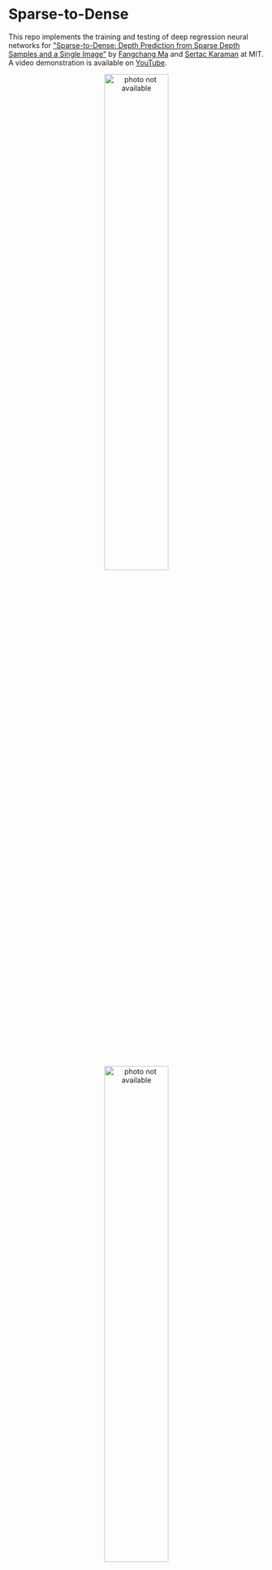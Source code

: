Sparse-to-Dense
============================

This repo implements the training and testing of deep regression neural networks for ["Sparse-to-Dense: Depth Prediction from Sparse Depth Samples and a Single Image"](https://arxiv.org/abs/1709.07492) by [Fangchang Ma](http://www.mit.edu/~fcma) and [Sertac Karaman](http://karaman.mit.edu/) at MIT. A video demonstration is available on [YouTube](https://youtu.be/vNIIT_M7x7Y).
<p align="center">
	<img src="http://www.mit.edu/~fcma/images/ICRA2018.png" alt="photo not available" width="50%" height="50%">
	<img src="https://j.gifs.com/Z4qDow.gif" alt="photo not available" height="50%">
</p>

## Contents
0. [Requirements](#requirements)
0. [Training](#training)
0. [Testing](#testing)
0. [Trained Models](#trained-models)
0. [Benchmark](#benchmark)
0. [Citation](#citation)


## Requirements
See the [installation instructions](INSTALL.md) for a step-by-step guide.
- Install [Torch](http://torch.ch/docs/getting-started.html) on a machine with CUDA GPU. 
- Install [cuDNN](https://developer.nvidia.com/cudnn)(v4 or above) and the Torch [cuDNN bindings](https://github.com/soumith/cudnn.torch/tree/R4)
- If you already have both Torch and cuDNN installed, update packages and install dependencies.
	```bash
	luarocks install nn
	luarocks install cunn
	luarocks install cudnn
	luarocks install optnet
	```
- Install the [HDF5](https://en.wikipedia.org/wiki/Hierarchical_Data_Format) format libraries. Files in our pre-processed datasets are in HDF5 formats.
	```bash
	sudo apt-get update
	sudo apt-get install -y libhdf5-serial-dev hdf5-tools
	git clone https://github.com/davek44/torch-hdf5.git
	cd torch-hdf5
	luarocks make
	```
- Download the preprocessed [NYU Depth V2](http://cs.nyu.edu/~silberman/datasets/nyu_depth_v2.html) and/or [KITTI](http://www.cvlibs.net/datasets/kitti/eval_odometry.php) datasets in HDF5 formats and place them under the `data` folder. The downloading process might take an hour or so. The NYU dataset requires 32G of storage space, and KITTI requires 81G.
	```bash
	cd data
	wget http://datasets.lids.mit.edu/sparse-to-dense/data/kitti.tar.gz
	tar -xvf kitti.tar.gz && rm -f kitti.tar.gz
	wget http://datasets.lids.mit.edu/sparse-to-dense/data/nyudepthv2.tar.gz 
	tar -xvf nyudepthv2.tar.gz && rm -f nyudepthv2.tar.gz 
	cd ..
	```
- Download the networks pretrained on ImageNet datasets. In particular, use [ResNet-50](https://d2j0dndfm35trm.cloudfront.net/resnet-50.t7) for the NYU Depth V2 dataset, and [ResNet-18](https://d2j0dndfm35trm.cloudfront.net/resnet-18.t7) for the KITTI dataset. Place them under the `pretrained` folder.
	```bash
	cd pretrained
	wget https://d2j0dndfm35trm.cloudfront.net/resnet-50.t7
	wget https://d2j0dndfm35trm.cloudfront.net/resnet-18.t7
	cd ..
	```
## Training
The training scripts come with several options, which can be listed with the `--help` flag.
```bash
th main.lua --help
```

To run the training, simply run main.lua. By default, the script runs the RGB-based prediction network on NYU-Depth-V2 with 1 GPU and 2 data-loader threads without using pretrained weights.
```bash
th main.lua 
```

To train networks with different datasets, input modalities, loss functions, and components, see the example below:
```bash
th main.lua -dataset kitti -inputType rgbd -nSample 100 -criterion l1 -encoderType conv -decoderType upproj -pretrain true
```

Training results will be saved under the `results` folder.

#### Model Options
| Parameter     | Options     						| Remarks 		|
| ------------- | ----------- 						| -----------	|
| datasets     	| nyudepthv2,  kitti 				| 				|
| inputType     | rgb, rgbd, d, g, gd 				| d:sparse depth only; g: grayscale |
| nSample     	| non-negative integer (0 for rgb and g) | |
| criterion     | l1, l2, berhu         			| |
| pretrain      | false, true           			| |
| rep           | linear, log, inverse  			| representation of input depth |
| encoderType   | conv, depthsep, channeldrop  		| depthsep: depthwise separable convolution | 
| decoderType   | upproj, upconv, deconv2, deconv3  | deconv_n: transposed convolution with kernel size n-by-n | 

Please refer to "Deeper depth prediction with fully convolutional residual networks" for more details on `upproj` and `upconv` decoder modules.

## Testing
To test the performance of a trained model, simply run main.lua with the `-testOnly true` option, along with other model options. For instance,
```bash
th main.lua -testOnly true -dataset kitti -inputType rgbd -nSample 100 -criterion l1 -encoderType conv -decoderType upproj -pretrain true
```

## Trained Models
Download our trained models at http://datasets.lids.mit.edu/sparse-to-dense/results/ to the `results` folder. For instance,
```bash
cd results
wget -r -np -nH --cut-dirs=2 --reject "index.html*" http://datasets.lids.mit.edu/sparse-to-dense/results/nyudepthv2.input=rgbd.nsample=200.rep=linear.encoder=conv.decoder=upproj.criterion=l1.lr=0.01.bs=16.pretrained=true/
cd ..
```
More trained models will be released.

## Benchmark

- Error metrics on NYU Depth v2:

	| RGB     |  rms  |  rel  | delta1 | delta2 | delta3 |
	|-----------------------------|:-----:|:-----:|:-----:|:-----:|:-----:|
	| [Roy & Todorovic](http://web.engr.oregonstate.edu/~sinisa/research/publications/cvpr16_NRF.pdf) (_CVPR 2016_) | 0.744 | 0.187 |  - | - | - |
	| [Eigen & Fergus](http://cs.nyu.edu/~deigen/dnl/) (_ICCV 2015_)  | 0.641 | 0.158 | 76.9 | 95.0 | 98.8 |
	| [Laina et al](https://arxiv.org/pdf/1606.00373.pdf) (_3DV 2016_)            | 0.573 | **0.127** | **81.1** | 95.3 | 98.8 |
	| Ours-RGB             | **0.514** | 0.143 | 81.0 | **95.9** | **98.9** |

	| RGBd-#samples   |  rms  |  rel  | delta1 | delta2 | delta3 |
	|-----------------------------|:-----:|:-----:|:-----:|:-----:|:-----:|
	| [Liao et al](https://arxiv.org/abs/1611.02174) (_ICRA 2017_)-225 | 0.442 | 0.104 | 87.8 | 96.4 | 98.9 |
	| Ours-20 | 0.351 | 0.078 | 92.8 | 98.4 | 99.6 |
	| Ours-50 | 0.281 | 0.059 | 95.5 | 99.0 | 99.7 |
	| Ours-200| **0.230** | **0.044** | **97.1** | **99.4** | **99.8** |

	<img src="http://www.mit.edu/~fcma/images/ICRA18/acc_vs_samples_nyu.png" alt="photo not available" width="50%" height="50%">

- Error metrics on KITTI dataset:

	| RGB     |  rms  |  rel  | delta1 | delta2 | delta3 |
	|-----------------------------|:-----:|:-----:|:-----:|:-----:|:-----:|
	| [Make3D](http://papers.nips.cc/paper/5539-depth-map-prediction-from-a-single-image-using-a-multi-scale-deep-network.pdf) | 8.734 | 0.280 | 60.1 | 82.0 | 92.6 |
	| [Mancini et al](https://arxiv.org/pdf/1607.06349.pdf) (_IROS 2016_)  | 7.508 | - | 31.8 | 61.7 | 81.3 |
	| [Eigen et al](http://papers.nips.cc/paper/5539-depth-map-prediction-from-a-single-image-using-a-multi-scale-deep-network.pdf) (_NIPS 2014_)  | 7.156 | **0.190** | **69.2** | 89.9 | **96.7** |
	| Ours-RGB             | **6.266** | 0.208 | 59.1 | **90.0** | 96.2 |

	| RGBd-#samples   |  rms  |  rel  | delta1 | delta2 | delta3 |
	|-----------------------------|:-----:|:-----:|:-----:|:-----:|:-----:|
	| [Cadena et al](https://pdfs.semanticscholar.org/18d5/f0747a23706a344f1d15b032ea22795324fa.pdf) (_RSS 2016_)-650 | 7.14 | 0.179 | 70.9 | 88.8 | 95.6 |
	| Ours-50 | 4.884 | 0.109 | 87.1 | 95.2 | 97.9 |
	| [Liao et al](https://arxiv.org/abs/1611.02174) (_ICRA 2017_)-225 | 4.50 | 0.113 | 87.4 | 96.0 | 98.4 |
	| Ours-100 | 4.303 | 0.095 | 90.0 | 96.3 | 98.3 |
	| Ours-200 | 3.851 | 0.083 | 91.9 | 97.0 | 98.6 |
	| Ours-500| **3.378** | **0.073** | **93.5** | **97.6** | **98.9** |

	<img src="http://www.mit.edu/~fcma/images/ICRA18/acc_vs_samples_kitti.png" alt="photo not available" width="50%" height="50%">

	Note: our networks are trained on the KITTI odometry dataset, using only sparse labels from laser measurements.

## Citation 
If you use our code or method in your research, please cite:

	@article{Ma2017SparseToDense,
	  title={Sparse-to-Dense: Depth Prediction from Sparse Depth Samples and a Single Image},
	  author={Ma, Fangchang and Karaman, Sertac},
	  journal={arXiv preprint arXiv:1709.07492},
	  year={2017}
	}

Please direct any questions to [Fangchang Ma](http://www.mit.edu/~fcma) at fcma@mit.edu.

